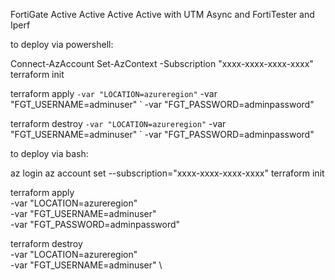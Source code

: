 
FortiGate Active Active Active Active
with UTM Async and FortiTester and Iperf



to deploy via powershell:

Connect-AzAccount
Set-AzContext -Subscription "xxxx-xxxx-xxxx-xxxx"
terraform init

terraform apply `
                -var "LOCATION=azureregion" `
                -var "FGT_USERNAME=adminuser" `
                -var "FGT_PASSWORD=adminpassword"

terraform destroy `
                -var "LOCATION=azureregion" `
                -var "FGT_USERNAME=adminuser" `
                -var "FGT_PASSWORD=adminpassword"



to deploy via bash:

az login
az account set --subscription="xxxx-xxxx-xxxx-xxxx"
terraform init

terraform apply \
                -var "LOCATION=azureregion" \
                -var "FGT_USERNAME=adminuser" \
                -var "FGT_PASSWORD=adminpassword"

terraform destroy \
                -var "LOCATION=azureregion" \
                -var "FGT_USERNAME=adminuser" \
